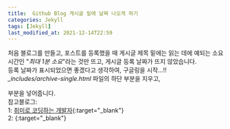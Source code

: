 ```yaml
---
title:  Github Blog 게시글 밑에 날짜 나오게 하기
categories: Jekyll
tags: [Jekyll]
last_modified_at: 2021-12-14T22:59
---
```


처음 블로그를 만들고, 포스트를 등록했을 때 게시글 제목 밑에는 읽는 데에 예되는 소요시간인 "*최대 1분 소요*"라는 것만 뜨고, 게시글 등록 날짜가 뜨지 않았습니다.  
등록 날짜가 표시되었으면 좋겠다고 생각하여, 구글링을 시작...!!  
*_includes/archive-single.html* 파일의 하단 부분을 지우고,  

부분을 넣어줍니다.  
참고블로그:  
1: [취미로 코딩하는 개발자](https://devinlife.com/howto%20github%20pages/github-pages-settings/){:target="_blank"}  
2: [](){:target="_blank"}
